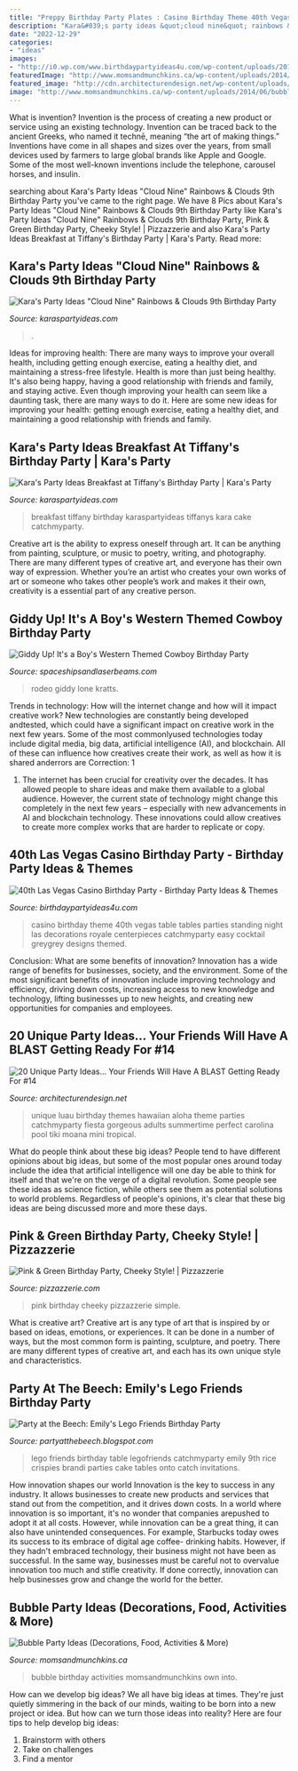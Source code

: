 ```yaml
---
title: "Preppy Birthday Party Plates : Casino Birthday Theme 40th Vegas Table Tables Parties Standing Night Las Decorations Royale Centerpieces Catchmyparty Easy Cocktail Greygrey Designs Themed"
description: "Kara&#039;s party ideas &quot;cloud nine&quot; rainbows &amp; clouds 9th birthday party"
date: "2022-12-29"
categories:
- "ideas"
images:
- "http://i0.wp.com/www.birthdaypartyideas4u.com/wp-content/uploads/2015/02/table1-412x550.jpg?resize=550%2C733"
featuredImage: "http://www.momsandmunchkins.ca/wp-content/uploads/2014/06/bubble-party-3.jpg"
featured_image: "http://cdn.architecturendesign.net/wp-content/uploads/2016/05/AD-Unique-Party-Themes-09.jpg"
image: "http://www.momsandmunchkins.ca/wp-content/uploads/2014/06/bubble-party-3.jpg"
---
```



What is invention?
Invention is the process of creating a new product or service using an existing technology. Invention can be traced back to the ancient Greeks, who named it technē, meaning “the art of making things.” Inventions have come in all shapes and sizes over the years, from small devices used by farmers to large global brands like Apple and Google. Some of the most well-known inventions include the telephone, carousel horses, and insulin.

	

		
searching about Kara&#039;s Party Ideas &quot;Cloud Nine&quot; Rainbows &amp; Clouds 9th Birthday Party you've came to the right page. We have 8 Pics about Kara&#039;s Party Ideas &quot;Cloud Nine&quot; Rainbows &amp; Clouds 9th Birthday Party like Kara&#039;s Party Ideas &quot;Cloud Nine&quot; Rainbows &amp; Clouds 9th Birthday Party, Pink &amp; Green Birthday Party, Cheeky Style! | Pizzazzerie and also Kara&#039;s Party Ideas Breakfast at Tiffany&#039;s Birthday Party | Kara&#039;s Party. Read more:
		
    
## Kara&#039;s Party Ideas &quot;Cloud Nine&quot; Rainbows &amp; Clouds 9th Birthday Party

<img loading=lazy src="https://karaspartyideas.com/wp-content/uploads/2020/11/22Cloud-Nine22-Rainbows-Clouds-9th-Birthday-Party-via-Karas-Party-Ideas-KarasPartyIdeas.com3_-683x1024.jpg" onerror="this.onerror=null;this.src='https://tse4.mm.bing.net/th?id=OIP.sC1ndQ9azWXMNMtl0E37ZQHaLG&amp;pid=15.1';" alt="Kara&#039;s Party Ideas &quot;Cloud Nine&quot; Rainbows &amp; Clouds 9th Birthday Party">

_Source: karaspartyideas.com_

>. 

	

Ideas for improving health: There are many ways to improve your overall health, including getting enough exercise, eating a healthy diet, and maintaining a stress-free lifestyle.
Health is more than just being healthy. It's also being happy, having a good relationship with friends and family, and staying active. Even though improving your health can seem like a daunting task, there are many ways to do it. Here are some new ideas for improving your health: getting enough exercise, eating a healthy diet, and maintaining a good relationship with friends and family.

    
## Kara&#039;s Party Ideas Breakfast At Tiffany&#039;s Birthday Party | Kara&#039;s Party

<img loading=lazy src="https://karaspartyideas.com/wp-content/uploads/2016/07/Breakfast-at-Tiffanys-Birthday-Party-via-Karas-Party-Ideas-KarasPartyIdeas.com19.jpeg" onerror="this.onerror=null;this.src='https://tse4.mm.bing.net/th?id=OIP.irzHHPrDjRAyeuMEr-gMgQHaLH&amp;pid=15.1';" alt="Kara&#039;s Party Ideas Breakfast at Tiffany&#039;s Birthday Party | Kara&#039;s Party">

_Source: karaspartyideas.com_

>breakfast tiffany birthday karaspartyideas tiffanys kara cake catchmyparty. 

	

Creative art is the ability to express oneself through art. It can be anything from painting, sculpture, or music to poetry, writing, and photography. There are many different types of creative art, and everyone has their own way of expression. Whether you’re an artist who creates your own works of art or someone who takes other people’s work and makes it their own, creativity is a essential part of any creative person.

    
## Giddy Up! It&#039;s A Boy&#039;s Western Themed Cowboy Birthday Party

<img loading=lazy src="https://spaceshipsandlaserbeams.com/wp-content/uploads/2015/09/cowboy-birthday-party-ideas-for-boys.jpg" onerror="this.onerror=null;this.src='https://tse2.mm.bing.net/th?id=OIP.BnvaMRx1U9O6ZyJczH1RyAHaLH&amp;pid=15.1';" alt="Giddy Up! It&#039;s a Boy&#039;s Western Themed Cowboy Birthday Party">

_Source: spaceshipsandlaserbeams.com_

>rodeo giddy lone kratts. 

	

Trends in technology: How will the internet change and how will it impact creative work?
New technologies are constantly being developed andtested, which could have a significant impact on creative work in the next few years. Some of the most commonlyused technologies today include digital media, big data, artificial intelligence (AI), and blockchain. All of these can influence how creatives create their work, as well as how it is shared anderrors are Correction: 1
1) The internet has been crucial for creativity over the decades. It has allowed people to share ideas and make them available to a global audience. However, the current state of technology might change this completely in the next few years – especially with new advancements in AI and blockchain technology. These innovations could allow creatives to create more complex works that are harder to replicate or copy.

    
## 40th Las Vegas Casino Birthday Party - Birthday Party Ideas &amp; Themes

<img loading=lazy src="http://i0.wp.com/www.birthdaypartyideas4u.com/wp-content/uploads/2015/02/table1-412x550.jpg?resize=550%2C733" onerror="this.onerror=null;this.src='https://tse1.mm.bing.net/th?id=OIP.71gZkQSvh6fiYE72DgKutwHaJ3&amp;pid=15.1';" alt="40th Las Vegas Casino Birthday Party - Birthday Party Ideas &amp; Themes">

_Source: birthdaypartyideas4u.com_

>casino birthday theme 40th vegas table tables parties standing night las decorations royale centerpieces catchmyparty easy cocktail greygrey designs themed. 

	

Conclusion: What are some benefits of innovation?
Innovation has a wide range of benefits for businesses, society, and the environment. Some of the most significant benefits of innovation include improving technology and efficiency, driving down costs, increasing access to new knowledge and technology, lifting businesses up to new heights, and creating new opportunities for companies and employees.

    
## 20 Unique Party Ideas… Your Friends Will Have A BLAST Getting Ready For #14

<img loading=lazy src="http://cdn.architecturendesign.net/wp-content/uploads/2016/05/AD-Unique-Party-Themes-09.jpg" onerror="this.onerror=null;this.src='https://tse4.mm.bing.net/th?id=OIP.IkKSAAihukL-8Qv7ZkOgoAHaQ6&amp;pid=15.1';" alt="20 Unique Party Ideas… Your Friends Will Have A BLAST Getting Ready For #14">

_Source: architecturendesign.net_

>unique luau birthday themes hawaiian aloha theme parties catchmyparty fiesta gorgeous adults summertime perfect carolina pool tiki moana mini tropical. 

	

What do people think about these big ideas?
People tend to have different opinions about big ideas, but some of the most popular ones around today include the idea that artificial intelligence will one day be able to think for itself and that we're on the verge of a digital revolution. Some people see these ideas as science fiction, while others see them as potential solutions to world problems. Regardless of people's opinions, it's clear that these big ideas are being discussed more and more these days.

    
## Pink &amp; Green Birthday Party, Cheeky Style! | Pizzazzerie

<img loading=lazy src="https://pizzazzerie.com/wp-content/uploads/2016/01/pink-green-birthday-party-00.jpg" onerror="this.onerror=null;this.src='https://tse1.mm.bing.net/th?id=OIP.PiAtLCsN6pv7nERYYHuvNAHaK0&amp;pid=15.1';" alt="Pink &amp; Green Birthday Party, Cheeky Style! | Pizzazzerie">

_Source: pizzazzerie.com_

>pink birthday cheeky pizzazzerie simple. 

	

What is creative art?
Creative art is any type of art that is inspired by or based on ideas, emotions, or experiences. It can be done in a number of ways, but the most common form is painting, sculpture, and poetry. There are many different types of creative art, and each has its own unique style and characteristics.

    
## Party At The Beech: Emily&#039;s Lego Friends Birthday Party

<img loading=lazy src="https://2.bp.blogspot.com/-c3tZDSeYM3I/UhL_l78sxBI/AAAAAAAAAPU/4ACnynHocWI/s1600/309.JPG" onerror="this.onerror=null;this.src='https://tse4.mm.bing.net/th?id=OIP.rJP0ebCukcbXqRhOm-wh1AHaNL&amp;pid=15.1';" alt="Party at the Beech: Emily&#039;s Lego Friends Birthday Party">

_Source: partyatthebeech.blogspot.com_

>lego friends birthday table legofriends catchmyparty emily 9th rice crispies brandi parties cake tables onto catch invitations. 

	

How innovation shapes our world
Innovation is the key to success in any industry. It allows businesses to create new products and services that stand out from the competition, and it drives down costs. In a world where innovation is so important, it's no wonder that companies arepushed to adopt it at all costs. However, while innovation can be a great thing, it can also have unintended consequences. For example, Starbucks today owes its success to its embrace of digital age coffee- drinking habits. However, if they hadn't embraced technology, their business might not have been as successful. In the same way, businesses must be careful not to overvalue innovation too much and stifle creativity. If done correctly, innovation can help businesses grow and change the world for the better.

    
## Bubble Party Ideas (Decorations, Food, Activities &amp; More)

<img loading=lazy src="http://www.momsandmunchkins.ca/wp-content/uploads/2014/06/bubble-party-3.jpg" onerror="this.onerror=null;this.src='https://tse2.mm.bing.net/th?id=OIP.rh8VsRj_N97vK1L-Lmgm9QAAAA&amp;pid=15.1';" alt="Bubble Party Ideas (Decorations, Food, Activities &amp; More)">

_Source: momsandmunchkins.ca_

>bubble birthday activities momsandmunchkins own into. 

	

How can we develop big ideas?
We all have big ideas at times. They're just quietly simmering in the back of our minds, waiting to be born into a new project or idea. But how can we turn those ideas into reality? Here are four tips to help develop big ideas: 
1. Brainstorm with others 
2. Take on challenges 
3. Find a mentor 

